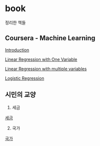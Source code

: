 # book  
정리한 책들  

## Coursera - Machine Learning  

[Introduction](https://koojaekwan.github.io/book/ML%20-%20Coursera/Introduction.html)  

[Linear Regression with One Variable](https://koojaekwan.github.io/book/ML%20-%20Coursera/Linear-regression-with-one-variable.html)  

[Linear Regression with multiple variables](https://koojaekwan.github.io/book/ML%20-%20Coursera/Linear-regression-with-multiple-variables.html)  

[Logistic Regression](https://koojaekwan.github.io/book/ML%20-%20Coursera/Logistic-Regression.html)

## 시민의 교양  

1. 세금  

[세금](https://koojaekwan.github.io/book/%EC%8B%9C%EB%AF%BC%EC%9D%98%20%EA%B5%90%EC%96%91/%EC%84%B8%EA%B8%88/%EC%8B%9C%EB%AF%BC%EC%9D%98-%EA%B5%90%EC%96%91---%EC%84%B8%EA%B8%88.html)  

2. 국가  

[국가](https://koojaekwan.github.io/book/%EC%8B%9C%EB%AF%BC%EC%9D%98%20%EA%B5%90%EC%96%91/%EA%B5%AD%EA%B0%80/%EC%8B%9C%EB%AF%BC%EC%9D%98-%EA%B5%90%EC%96%91---%EA%B5%AD%EA%B0%80.html)  


